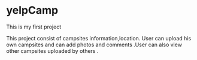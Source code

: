 # yelpCamp
This is my first project

This project consist of campsites information,location. User can upload his own campsites and can add photos and comments .User can also
view other campsites uploaded by others .

